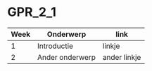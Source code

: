 # GPR_2_1
Week | Onderwerp | link
-----|-----------|------
1 | Introductie | linkje
2 | Ander onderwerp | ander linkje
